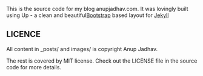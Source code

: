 This is the source code for my blog anupjadhav.com.
It was lovingly built using Up - a clean and beautiful[Bootstrap](http://getbootstrap.com)
based layout for [Jekyll](https://github.com/mojombo/jekyll)

LICENCE
--------------

All content in _posts/ and images/ is copyright Anup Jadhav.

The rest is covered by MIT license. Check out the LICENSE file in the source code for more details.

